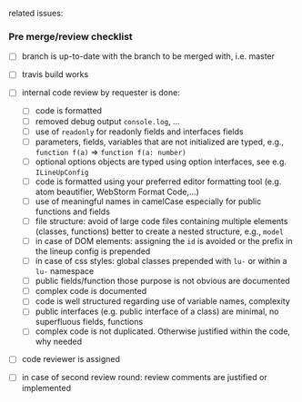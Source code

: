related issues:   

### Pre merge/review checklist
* [ ] branch is up-to-date with the branch to be merged with, i.e. master
* [ ] travis build works
* [ ] internal code review by requester is done:
  * [ ] code is formatted
  * [ ] removed debug output `console.log`, ...
  * [ ] use of `readonly` for readonly fields and interfaces fields
  * [ ] parameters, fields, variables that are not initialized are typed, e.g.,  `function f(a)` => `function f(a: number)` 
  * [ ] optional options objects are typed using option interfaces, see e.g. `ILineUpConfig`
  * [ ] code is formatted using your preferred editor formatting tool (e.g. atom beautifier, WebStorm Format Code,...)
  * [ ] use of meaningful names in camelCase especially for public functions and fields
  * [ ] file structure: avoid of large code files containing multiple elements (classes, functions) better to create a nested structure, e.g., `model`
  * [ ] in case of DOM elements: assigning the `id` is avoided or the prefix in the lineup config is prepended
  * [ ] in case of css styles: global classes prepended with `lu-` or within a `lu-` namespace
  * [ ] public fields/function those purpose is not obvious are documented
  * [ ] complex code is documented
  * [ ] code is well structured regarding use of variable names, complexity
  * [ ] public interfaces (e.g. public interface of a class) are minimal, no superfluous fields, functions
  * [ ] complex code is not duplicated. Otherwise justified within the code, why needed
 * [ ] code reviewer is assigned
 * [ ] in case of second review round: review comments are justified or implemented
 
